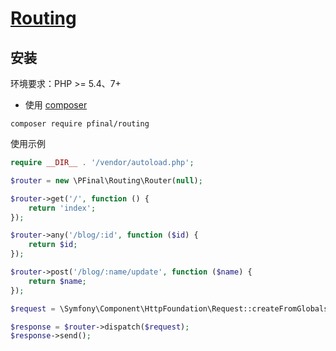 # [Routing](http://pfinal.cn)

## 安装

环境要求：PHP >= 5.4、7+

* 使用 [composer](https://getcomposer.org/)

```shell
composer require pfinal/routing
```

使用示例 

```php
require __DIR__ . '/vendor/autoload.php';

$router = new \PFinal\Routing\Router(null);

$router->get('/', function () {
    return 'index';
});

$router->any('/blog/:id', function ($id) {
    return $id;
});

$router->post('/blog/:name/update', function ($name) {
    return $name;
});

$request = \Symfony\Component\HttpFoundation\Request::createFromGlobals();

$response = $router->dispatch($request);
$response->send();
```